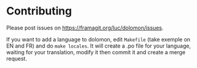 # Contributing

Please post issues on <https://framagit.org/luc/dolomon/issues>.

If you want to add a language to dolomon, edit `Makefile` (take exemple on EN and FR) and do `make locales`.
It will create a .po file for your language, waiting for your translation, modify it then commit it and create a merge request.
